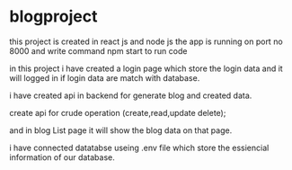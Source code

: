 # blogproject
this project is created in react js and node js
 the app is running on port no 8000 and write command npm start to run code
 
 in this project i have created a login page which store the login data and it will logged in if login data are match with database.

i have created api in backend for generate blog and created data.

 create api for crude operation (create,read,update delete);

 and in blog List page it will show the blog data on that page.

 i have connected datatabse useing .env file which store the essiencial information of our database. 